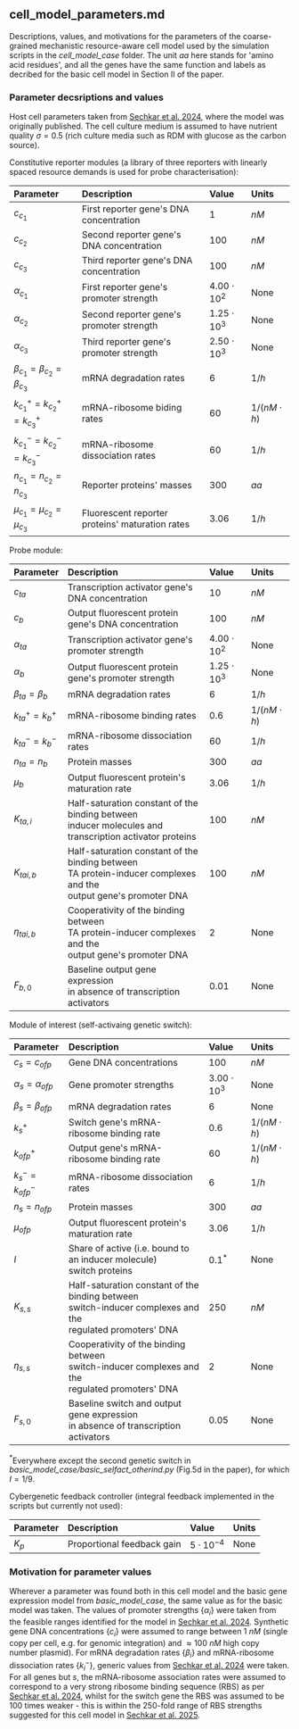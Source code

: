## cell_model_parameters.md

Descriptions, values, and motivations for the parameters of the coarse-grained
mechanistic resource-aware cell model used by the simulation scripts in the _cell_model_case_ folder.
The unit $aa$ here stands for 'amino acid residues', and all the genes have the same function
and labels as decribed for the basic cell model in Section II of the paper.

### Parameter decsriptions and values
Host cell parameters taken from [Sechkar et al. 2024](https://www.nature.com/articles/s41467-024-46410-9), where the model was originally published.
The cell culture medium is assumed to have nutrient quality $\sigma=0.5$ (rich culture media such as RDM with glucose 
as the carbon source).

Constitutive reporter modules (a library of three reporters with linearly spaced resource 
demands is used for probe characterisation):

| Parameter                                 | Description                                     | Value             | Units            | 
|:------------------------------------------|:------------------------------------------------|:------------------|:-----------------| 
| $c_{c_1}$                                 | First reporter gene's DNA concentration         | $1$               | $nM$             |
| $c_{c_2}$                                 | Second reporter gene's DNA concentration        | $100$             | $nM$             |
| $c_{c_3}$                                 | Third reporter gene's DNA concentration         | $100$             | $nM$             |
| $\alpha_{c_1}$                            | First reporter gene's promoter strength         | $4.00 \cdot 10^2$ | None             |
| $\alpha_{c_2}$                            | Second reporter gene's promoter strength        | $1.25 \cdot 10^3$ | None             |
| $\alpha_{c_3}$                            | Third reporter gene's promoter strength         | $2.50 \cdot 10^3$ | None             |
| $\beta_{c_1} = \beta_{c_2} = \beta_{c_3}$ | mRNA degradation rates                          | $6$               | $1/h$            |
| $k^+_{c_1} = k^+_{c_2} = k^+_{c_3}$       | mRNA-ribosome biding rates                      | $60$              | $1/(nM \cdot h)$ |
| $k^-_{c_1} = k^-_{c_2} = k^-_{c_3}$       | mRNA-ribosome dissociation rates                | $60$              | $1/h$            |
| $n_{c_1}=n_{c_2}=n_{c_3}$                 | Reporter proteins' masses                       | $300$             | $aa$             |
| $\mu_{c_1}=\mu_{c_2}=\mu_{c_3}$           | Fluorescent reporter proteins' maturation rates | $3.06$            | $1/h$            |

Probe module:

| Parameter                | Description                                                                                                               | Value             | Units            | 
|:-------------------------|:--------------------------------------------------------------------------------------------------------------------------|:------------------|:-----------------| 
| $c_{ta}$                 | Transcription activator gene's DNA concentration                                                                          | $10$              | $nM$             |
| $c_{b}$                  | Output fluorescent protein gene's DNA concentration                                                                       | $100$             | $nM$             |
| $\alpha_{ta}$            | Transcription activator gene's promoter strength                                                                          | $4.00 \cdot 10^2$ | None             |
| $\alpha_{b}$             | Output fluorescent protein gene's promoter strength                                                                       | $1.25 \cdot 10^3$ | None             |
| $\beta_{ta} = \beta_{b}$ | mRNA degradation rates                                                                                                    | $6$               | $1/h$            |
| $k^+_{ta} = k^+_b$       | mRNA-ribosome binding rates                                                                                               | $0.6$             | $1/(nM \cdot h)$ |
| $k^-_{ta} = k^-_b$       | mRNA-ribosome dissociation rates                                                                                          | $60$              | $1/h$            |
| $n_{ta}=n_{b}$           | Protein masses                                                                                                            | $300$             | $aa$             |
| $\mu_{b}$                | Output fluorescent protein's maturation rate                                                                              | $3.06$            | $1/h$            |
| $K_{ta,i}$               | Half-saturation constant of the binding between <br> inducer molecules and transcription activator proteins               | $100$             | $nM$             |
| $K_{tai,b}$              | Half-saturation constant of the binding between <br> TA protein-inducer complexes and the <br> output gene's promoter DNA | $100$             | $nM$             |
| $\eta_{tai,b}$           | Cooperativity of the binding between <br> TA protein-inducer complexes and the <br> output gene's promoter DNA            | $2$               | None             |
| $F_{b,0}$                | Baseline output gene expression <br> in absence of transcription activators                                               | $0.01$            | None             |

Module of interest (self-activaing genetic switch):

| Parameter               | Description                                                                                                         | Value             | Units            | 
|:------------------------|:--------------------------------------------------------------------------------------------------------------------|:------------------|:-----------------| 
| $c_s=c_{ofp}$           | Gene DNA concentrations                                                                                             | $100$             | $nM$             |
| $\alpha_s=\alpha_{ofp}$ | Gene promoter strengths                                                                                             | $3.00 \cdot 10^3$ | None             |
| $\beta_s = \beta_{ofp}$ | mRNA degradation rates                                                                                              | $6$               | None             |
| $k^+_s$                 | Switch gene's mRNA-ribosome binding rate                                                                            | $0.6$             | $1/(nM \cdot h)$ |
| $k^+_{ofp}$             | Output gene's mRNA-ribosome binding rate                                                                            | $60$              | $1/(nM \cdot h)$ |
| $k^-_{s} = k^-_{ofp}$   | mRNA-ribosome dissociation rates                                                                                    | $6$               | $1/h$            |
| $n_{s}=n_{ofp}$         | Protein masses                                                                                                      | $300$             | $aa$             |
| $\mu_{ofp}$             | Output fluorescent protein's maturation rate                                                                        | $3.06$            | $1/h$            |
| $I$                     | Share of active (i.e. bound to an inducer molecule) <br> switch proteins                                            | $0.1^*$           | None             |
| $K_{s,s}$               | Half-saturation constant of the binding between <br> switch-inducer complexes and the <br> regulated promoters' DNA | $250$             | $nM$             |
| $\eta_{s,s}$            | Cooperativity of the binding between <br> switch-inducer complexes and the <br> regulated promoters' DNA            | $2$               | None             |
| $F_{s,0}$               | Baseline switch and output gene expression <br> in absence of transcription activators                              | $0.05$            | None             |

$^*$Everywhere except the second genetic switch in
_basic_model_case/basic_selfact_otherind.py_ (Fig.5d in the paper),
for which $I=1/9$.

Cybergenetic feedback controller (integral feedback implemented in the scripts 
but currently not used):

| Parameter | Description                | Value             | Units | 
|:----------|:---------------------------|:------------------|:------| 
| $K_p$     | Proportional feedback gain | $5 \cdot 10^{-4}$ | None  |


### Motivation for parameter values
Wherever a parameter was found both in this cell model and the basic gene expression model
from _basic_model_case_, the same value as for the basic model was taken. The values of
promoter strengths $\{\alpha_i\}$ were taken from the feasible ranges identified for the
model in [Sechkar et al. 2024](https://www.nature.com/articles/s41467-024-46410-9). Synthetic gene DNA concentrations $\{c_i\}$ were 
assumed to range between $1\ nM$ (single copy per cell, e.g. for genomic integration) 
and $\approx 100\ nM$ high copy number plasmid). For mRNA degradation rates $\{\beta_i\}$ 
and mRNA-ribosome dissociation rates 
$\{k^-_i\}$, generic values from [Sechkar et al. 2024](https://www.nature.com/articles/s41467-024-46410-9) were taken. For all genes 
but $s$, the mRNA-ribosome association rates were assumed to correspond to a very strong
ribosome binding sequence (RBS) as per [Sechkar et al. 2024](https://www.nature.com/articles/s41467-024-46410-9), 
whilst for the switch gene the RBS was assumed to be
100 times weaker - this is within the 250-fold range of RBS strengths
suggested for this cell model in
[Sechkar et al. 2025](https://royalsocietypublishing.org/doi/10.1098/rsif.2024.0602).



